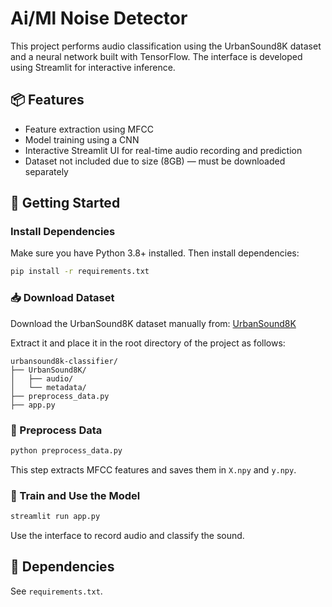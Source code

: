 # Ai/Ml Noise Detector

This project performs audio classification using the UrbanSound8K dataset and a neural network built with TensorFlow. The interface is developed using Streamlit for interactive inference.

## 📦 Features

- Feature extraction using MFCC
- Model training using a CNN
- Interactive Streamlit UI for real-time audio recording and prediction
- Dataset not included due to size (8GB) — must be downloaded separately

## 🚀 Getting Started

### Install Dependencies

Make sure you have Python 3.8+ installed. Then install dependencies:

```bash
pip install -r requirements.txt
```

### 📥 Download Dataset

Download the UrbanSound8K dataset manually from:
[UrbanSound8K](https://urbansounddataset.weebly.com/urbansound8k.html)

Extract it and place it in the root directory of the project as follows:

```
urbansound8k-classifier/
├── UrbanSound8K/
│   ├── audio/
│   └── metadata/
├── preprocess_data.py
├── app.py
```

### 🧹 Preprocess Data

```bash
python preprocess_data.py
```

This step extracts MFCC features and saves them in `X.npy` and `y.npy`.

### 🤖 Train and Use the Model

```bash
streamlit run app.py
```

Use the interface to record audio and classify the sound.

## 🧪 Dependencies

See `requirements.txt`.